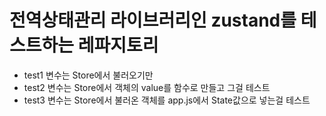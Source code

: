 # 전역상태관리 라이브러리인 zustand를 테스트하는 레파지토리
* test1 변수는 Store에서 불러오기만
* test2 변수는 Store에서 객체의 value를 함수로 만들고 그걸 테스트
* test3 변수는 Store에서 불러온 객체를 app.js에서 State값으로 넣는걸 테스트
